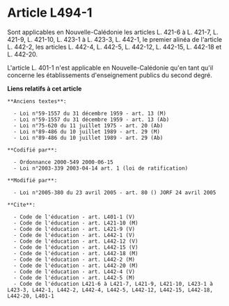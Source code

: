 # Article L494-1

Sont applicables en Nouvelle-Calédonie les articles L. 421-6 à L. 421-7, L. 421-9, L. 421-10, L. 423-1 à L. 423-3, L. 442-1,
le premier alinéa de l'article L. 442-2, les articles L. 442-4, L. 442-5, L. 442-12, L. 442-15, L. 442-18 et L. 442-20.

L'article L. 401-1 n'est applicable en Nouvelle-Calédonie qu'en tant qu'il concerne les établissements d'enseignement publics
du second degré.

**Liens relatifs à cet article**

	**Anciens textes**:

	  - Loi n°59-1557 du 31 décembre 1959 - art. 13 (M)
	  - Loi n°59-1557 du 31 décembre 1959 - art. 13 (Ab)
	  - Loi n°75-620 du 11 juillet 1975 - art. 20 (Ab)
	  - Loi n°89-486 du 10 juillet 1989 - art. 29 (M)
	  - Loi n°89-486 du 10 juillet 1989 - art. 29 (Ab)

	**Codifié par**:

	  - Ordonnance 2000-549 2000-06-15
	  - Loi n°2003-339 2003-04-14 art. 1 (loi de ratification)

	**Modifié par**:

	  - Loi n°2005-380 du 23 avril 2005 - art. 80 () JORF 24 avril 2005

	**Cite**:

	  - Code de l'éducation - art. L401-1 (V)
	  - Code de l'éducation - art. L421-10 (M)
	  - Code de l'éducation - art. L421-9 (V)
	  - Code de l'éducation - art. L442-1 (V)
	  - Code de l'éducation - art. L442-12 (V)
	  - Code de l'éducation - art. L442-15 (V)
	  - Code de l'éducation - art. L442-18 (M)
	  - Code de l'éducation - art. L442-2 (M)
	  - Code de l'éducation - art. L442-20 (M)
	  - Code de l'éducation - art. L442-4 (V)
	  - Code de l'éducation - art. L442-5 (M)
	  - Code de l'éducation L421-6 à L421-7, L421-9, L421-10, L423-1 à L423-3, L442-1, L442-2, L442-4, L442-5, L442-12, L442-15, L442-18, L442-20, L401-1
